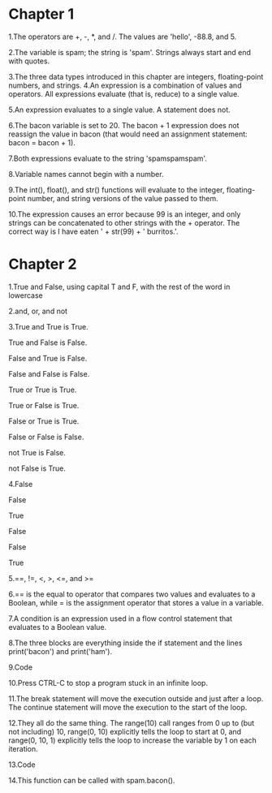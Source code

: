 # Chapter 1

1.The operators are +, -, *, and /. The values are 'hello', -88.8, and 5.

2.The variable is spam; the string is 'spam'. Strings always start and end with quotes.

3.The three data types introduced in this chapter are integers, floating-point numbers, and strings.
4.An expression is a combination of values and operators. All expressions evaluate (that is, reduce) to a single value.

5.An expression evaluates to a single value. A statement does not.

6.The bacon variable is set to 20. The bacon + 1 expression does not reassign the value in bacon (that would need an assignment statement: bacon = bacon + 1).

7.Both expressions evaluate to the string 'spamspamspam'.

8.Variable names cannot begin with a number.

9.The int(), float(), and str() functions will evaluate to the integer, floating-point number, and string versions of the value passed to them.

10.The expression causes an error because 99 is an integer, and only strings can be concatenated to other strings with the + operator. The correct way is I have eaten ' + str(99) + ' burritos.'.
# Chapter 2

1.True and False, using capital T and F, with the rest of the word in lowercase


2.and, or, and not


3.True and True is True.

True and False is False.

False and True is False.

False and False is False.

True or True is True.

True or False is True.

False or True is True.

False or False is False.

not True is False.

not False is True.


4.False

False

True

False

False

True


5.==, !=, <, >, <=, and >=


6.== is the equal to operator that compares two values and evaluates to a Boolean, while = is the assignment operator that stores a value in a variable.


7.A condition is an expression used in a flow control statement that evaluates to a Boolean value.


8.The three blocks are everything inside the if statement and the lines print('bacon') and print('ham').

9.Code

10.Press CTRL-C to stop a program stuck in an infinite loop.


11.The break statement will move the execution outside and just after a loop. The continue statement will move the execution to the start of the loop.


12.They all do the same thing. The range(10) call ranges from 0 up to (but not including) 10, range(0, 10) explicitly tells the loop to start at 0, and range(0, 10, 1) explicitly tells the loop to increase the variable by 1 on each iteration.

13.Code

14.This function can be called with spam.bacon().

